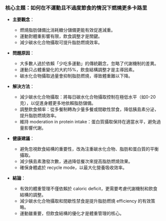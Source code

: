 ### 核心主題：如何在不運動且不過度節食的情況下燃燒更多卡路里

- **主要觀念**：
  - 燃燒脂肪儲備比消耗糖分儲備更能有效促進減重。
  - 運動對體重影響有限，飲食調整才是關鍵。
  - 減少碳水化合物攝取可提升脂肪燃燒效率。

- **問題原因**：
  - 大多數人過於依賴「少吃多運動」的傳統觀念，忽略了代謝機制的差異。
  - 運動只占體重變化的大約15%，飲食結構調整才是主導因素。
  - 碳水化合物攝取過量會抑制脂肪燃燒，導致體重難以下降。

- **解決方法**：
  - 減少碳水化合物攝取：將每日碳水化合物攝取控制在極低水平（如0-20克），以促進身體更多地依賴脂肪儲備。
  - 調整飲食頻率：從多餐制轉為少量多餐或間歇性禁食，降低胰島素分泌，提升脂肪燃燒效率。
  - 維持 moderation in protein intake：蛋白質攝取保持在適當水平，避免過量影響代謝。

- **健康建議**：
  - 避免忽視飲食結構的重要性，改為注重碳水化合物、脂肪和蛋白質的平衡攝取。
  - 減少胰島素激發次數，通過降低餐次來提高脂肪燃燒效果。
  - 確保身體處於 recycle mode，以最大化營養吸收效率。

- **結論**：
  - 有效的體重管理不僅依賴於 caloric deficit，更需要考慮代謝機制和飲食結構的調整。
  - 減少碳水化合物攝取和間歇性禁食是提升脂肪燃燒 efficiency 的有效策略。
  - 運動雖重要，但飲食結構的優化才是體重管理的核心。